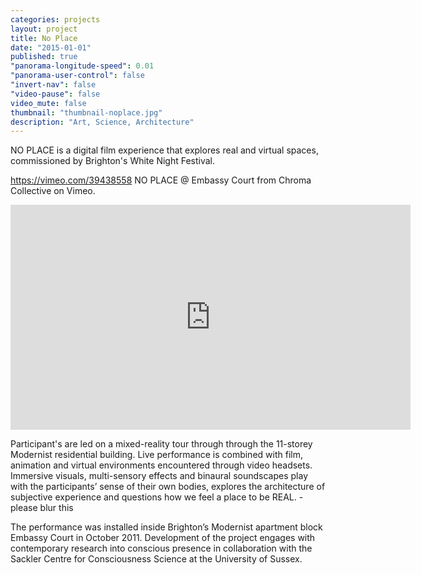 ```yaml
---
categories: projects
layout: project
title: No Place
date: "2015-01-01"
published: true
"panorama-longitude-speed": 0.01
"panorama-user-control": false
"invert-nav": false
"video-pause": false
video_mute: false
thumbnail: "thumbnail-noplace.jpg"
description: "Art, Science, Architecture"
---
```


NO PLACE is a digital film experience that explores real and virtual spaces, commissioned by Brighton's White Night Festival.

https://vimeo.com/39438558
NO PLACE @ Embassy Court from Chroma Collective on Vimeo.

<iframe src="http://player.vimeo.com/video/39438558?byline=0&portrait=0" width="640" height="360" frameborder="0" webkitAllowFullScreen mozallowfullscreen allowFullScreen></iframe>

Participant's are led on a mixed-reality tour through through the 11-storey Modernist residential building. Live performance is combined with film, animation and virtual environments encountered through video headsets. Immersive visuals, multi-sensory effects and binaural soundscapes play with the participants’ sense of their own bodies, explores the architecture of subjective experience and questions how we feel a place to be REAL. - please blur this

The performance was installed inside Brighton’s Modernist apartment block Embassy Court in October 2011. Development of the project engages with contemporary research into conscious presence in collaboration with the Sackler Centre for Consciousness Science at the University of Sussex.